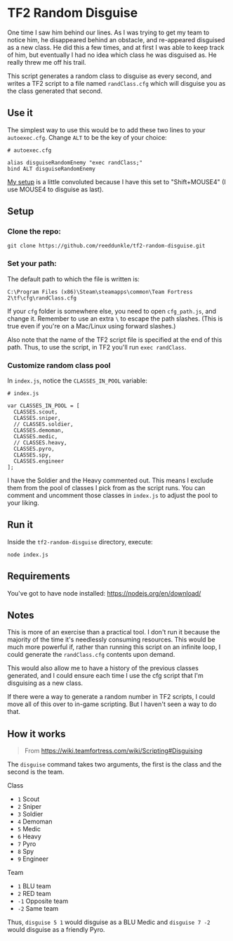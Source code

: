 # TF2 Random Disguise

One time I saw him behind our lines. As I was trying to get my team to notice him, he disappeared behind an obstacle, and re-appeared disguised as a new class. He did this a few times, and at first I was able to keep track of him, but eventually I had no idea which class he was disguised as. He really threw me off his trail.

This script generates a random class to disguise as every second, and writes a TF2 script to a file named `randClass.cfg` which will disguise you as the class generated that second.

## Use it

The simplest way to use this would be to add these two lines to your `autoexec.cfg`. Change `ALT` to be the key of your choice:

```
# autoexec.cfg

alias disguiseRandomEnemy "exec randClass;"
bind ALT disguiseRandomEnemy
```

[My setup](https://github.com/reeddunkle/cfg/blob/master/reset.cfg#L13) is a little convoluted because I have this set to "Shift+MOUSE4" (I use MOUSE4 to disguise as last).

## Setup

### Clone the repo:

```
git clone https://github.com/reeddunkle/tf2-random-disguise.git
```

### Set your path:

The default path to which the file is written is:

```
C:\Program Files (x86)\Steam\steamapps\common\Team Fortress 2\tf\cfg\randClass.cfg
```

If your `cfg` folder is somewhere else, you need to open `cfg_path.js`, and change it. Remember to use an extra `\` to escape the path slashes. (This is true even if you're on a Mac/Linux using forward slashes.)

Also note that the name of the TF2 script file is specified at the end of this path. Thus, to use the script, in TF2 you'll run `exec randClass`.

### Customize random class pool

In `index.js`, notice the `CLASSES_IN_POOL` variable:

```
# index.js

var CLASSES_IN_POOL = [
  CLASSES.scout,
  CLASSES.sniper,
  // CLASSES.soldier,
  CLASSES.demoman,
  CLASSES.medic,
  // CLASSES.heavy,
  CLASSES.pyro,
  CLASSES.spy,
  CLASSES.engineer
];
```

I have the Soldier and the Heavy commented out. This means I exclude them from the pool of classes I pick from as the script runs. You can comment and uncomment those classes in `index.js` to adjust the pool to your liking.

## Run it

Inside the `tf2-random-disguise` directory, execute:

```
node index.js
```

## Requirements

You've got to have node installed: <https://nodejs.org/en/download/>

## Notes

This is more of an exercise than a practical tool. I don't run it because the majority of the time it's needlessly consuming resources. This would be much more powerful if, rather than running this script on an infinite loop, I could generate the `randClass.cfg` contents upon demand.

This would also allow me to have a history of the previous classes generated, and I could ensure each time I use the cfg script that I'm disguising as a new class.

If there were a way to generate a random number in TF2 scripts, I could move all of this over to in-game scripting. But I haven't seen a way to do that.

## How it works

>From <https://wiki.teamfortress.com/wiki/Scripting#Disguising>


The `disguise` command takes two arguments, the first is the class and the second is the team.

Class
* `1` Scout
* `2` Sniper
* `3` Soldier
* `4` Demoman
* `5` Medic
* `6` Heavy
* `7` Pyro
* `8` Spy
* `9` Engineer

Team
* `1` BLU team
* `2` RED team
* `-1` Opposite team
* `-2` Same team

Thus, `disguise 5 1` would disguise as a BLU Medic and `disguise 7 -2` would disguise as a friendly Pyro.
